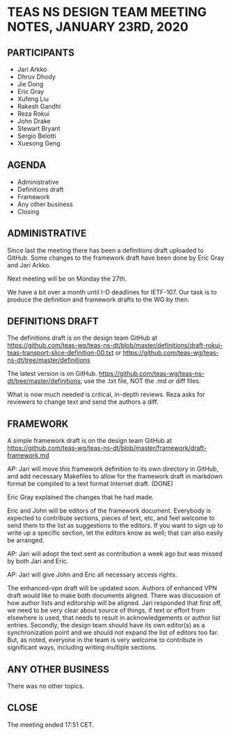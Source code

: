# TEAS NS DESIGN TEAM MEETING NOTES, JANUARY 23RD, 2020

## PARTICIPANTS

- Jari Arkko
- Dhruv Dhody
- Jie Dong
- Eric Gray
- Xufeng Liu
- Rakesh Gandhi
- Reza Rokui
- John Drake
- Stewart Bryant
- Sergio Belotti
- Xuesong Geng

## AGENDA

- Administrative
- Definitions draft
- Framework
- Any other business
- Closing

## ADMINISTRATIVE

Since last the meeting there has been a definitions draft uploaded to GitHub. Some changes to the framework draft have been done by Eric Gray and Jari Arkko.

Next meeting will be on Monday the 27th.

We have a bit over a month until I-D deadlines for IETF-107. Our task is to produce the definition and framework drafts to the WG by then.

## DEFINITIONS DRAFT

The definitions draft is on the design team GitHub at https://github.com/teas-wg/teas-ns-dt/blob/master/definitions/draft-rokui-teas-transport-slice-definition-00.txt or https://github.com/teas-wg/teas-ns-dt/tree/master/definitions

The latest version is on GitHub.
https://github.com/teas-wg/teas-ns-dt/tree/master/definitions; use the .txt file, NOT the .md or diff files.

What is now much needed is critical, in-depth reviews. Reza asks for reviewers to change text and send the authors a diff.

## FRAMEWORK

A simple framework draft is on the design team GitHub at https://github.com/teas-wg/teas-ns-dt/blob/master/framework/draft-framework.md

AP: Jari will move this framework definition to its own directory in GitHub, and add necessary Makefiles to allow for the framework draft in markdown format be compiled to a text format Internet draft. (DONE)

Eric Gray explained the changes that he had made.

Eric and John will be editors of the framework document. Everybody is expected to contribute sections, pieces of text, etc, and feel welcome to send them to the list as suggestions to the editors. If you want to sign up to write up a specific section, let the editors know as well; that can also easily be arranged.

AP: Jari will adopt the text sent as contribution a week ago but was missed by both Jari and Eric.

AP: Jari will give John and Eric all necessary access rights.

The enhanced-vpn draft will be updated soon. Authors of enhanced VPN draft would like to make both documents aligned.   There was discussion of how author lists and editorship will be aligned. Jari responded that first off, we need to be very clear about source of things, if text or effort from elsewhere is used, that needs to result in acknowledgements or author list entries. Secondly, the design team should have its own editor(s) as a synchronization point and we should not expand the list of editors too far. But, as noted, everyone in the team is very welcome to contribute in significant ways, including writing multiple sections.

## ANY OTHER BUSINESS

There was no other topics.

## CLOSE

The meeting ended 17:51 CET.
